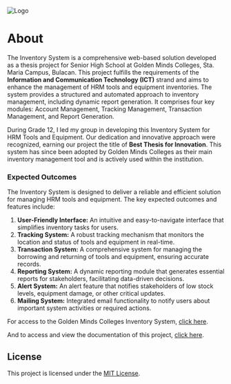 ![Logo](https://ims.goldenmindsbulacan.com/Ak2aX001.png)

# About
The Inventory System is a comprehensive web-based solution developed as a thesis project for Senior High School at Golden Minds Colleges, Sta. Maria Campus, Bulacan. This project fulfills the requirements of the **Information and Communication Technology (ICT)** strand and aims to enhance the management of HRM tools and equipment inventories. The system provides a structured and automated approach to inventory management, including dynamic report generation. It comprises four key modules: Account Management, Tracking Management, Transaction Management, and Report Generation.

During Grade 12, I led my group in developing this Inventory System for HRM Tools and Equipment. Our dedication and innovative approach were recognized, earning our project the title of **Best Thesis for Innovation**. This system has since been adopted by Golden Minds Colleges as their main inventory management tool and is actively used within the institution.

### Expected Outcomes

The Inventory System is designed to deliver a reliable and efficient solution for managing HRM tools and equipment. The key expected outcomes and features include:

1. **User-Friendly Interface:** An intuitive and easy-to-navigate interface that simplifies inventory tasks for users.
2. **Tracking System:** A robust tracking mechanism that monitors the location and status of tools and equipment in real-time.
3. **Transaction System:** A comprehensive system for managing the borrowing and returning of tools and equipment, ensuring accurate records.
4. **Reporting System:** A dynamic reporting module that generates essential reports for stakeholders, facilitating data-driven decisions.
5. **Alert System:** An alert feature that notifies stakeholders of low stock levels, equipment damage, or other critical updates.
6. **Mailing System:** Integrated email functionality to notify users about important system activities or required actions.

For access to the Golden Minds Colleges Inventory System, [click here](https://ims.goldenmindsbulacan.com/auth/login).

And to access and view the documentation of this project, [click here](https://drive.google.com/drive/folders/1THOlYmUuAZfYnjXEYUxOsQi4MT4xpA0j?usp=sharing).

## License

This project is licensed under the [MIT License](https://github.com/javecilla/Web-Based-Inventory-Management-System/blob/main/LICENSE).
